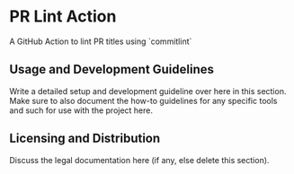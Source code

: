 # PR Lint Action

A GitHub Action to lint PR titles using \`commitlint\`

## Usage and Development Guidelines

Write a detailed setup and development guideline over here in this section. Make
sure to also document the how-to guidelines for any specific tools and such for
use with the project here.

## Licensing and Distribution

Discuss the legal documentation here (if any, else delete this section).
